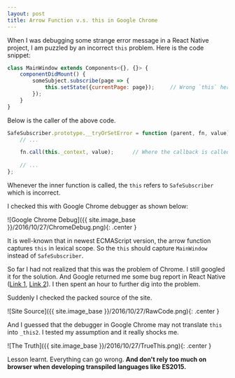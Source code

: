 ```yaml
---
layout: post
title: Arrow Function v.s. this in Google Chrome
---
```


When I was debugging some strange error message in a React Native project, I am puzzled by an incorrect `this` problem. Here is the code snippet:

``` javascript
class MainWindow extends Components<{}, {}> {
    componentDidMount() {
        someSubject.subscribe(page => {
            this.setState({currentPage: page});     // Wrong `this` here
        });
    }
}
```

Below is the caller of the above code.

``` javascript
SafeSubscriber.prototype.__tryOrSetError = function (parent, fn, value) {
    // ...

    fn.call(this._context, value);      // Where the callback is called
    
    // ...
};
```

Whenever the inner function is called, the `this` refers to `SafeSubscriber` which is incorrect.

I checked this with Google Chrome debugger as shown below:

![Google Chrome Debug]({{ site.image_base }}/2016/10/27/ChromeDebug.png){: .center }

It is well-known that in newest ECMAScript version, the arrow function captures `this` in lexical scope. So the `this` should capture `MainWindow` instead of `SafeSubscriber`.

So far I had not realized that this was the problem of Chrome. I still googled it for the solution. And Google returned me some bug report in React Native ([Link 1](https://github.com/babel/babel/issues/4162), [Link 2](http://stackoverflow.com/questions/37449580/this-is-no-longer-bound-when-using-arrow-functions-after-upgrading-to-react-nati/37474298#37474298)). I then spent an hour to further dig into the problem.

Suddenly I checked the packed source of the site.

![Site Source]({{ site.image_base }}/2016/10/27/RawCode.png){: .center }

And I guessed that the debugger in Google Chrome may not translate `this` into `_this2`. I tested my assumption and it really shocks me.

![The Truth]({{ site.image_base }}/2016/10/27/TrueThis.png){: .center }

Lesson learnt. Everything can go wrong. **And don't rely too much on browser when developing transpiled languages like ES2015.**
